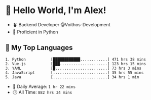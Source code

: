 # 👋 Hello World, I'm Alex!

- 🪴 Backend Developer @Voithos-Development
- 🐍 Proficient in Python

## 💚 My Top Languages
```
1. Python           [████████████............] 471 hrs 38 mins
2. Vue.js           [███.....................] 123 hrs 15 mins
3. YAML             [█.......................] 73 hrs 3 mins
4. JavaScript       [........................] 35 hrs 55 mins
5. Java             [........................] 34 hrs 1 min
```
- 💪 Daily Average: `1 hr 22 mins`
- 🕑 All Time: `882 hrs 34 mins`